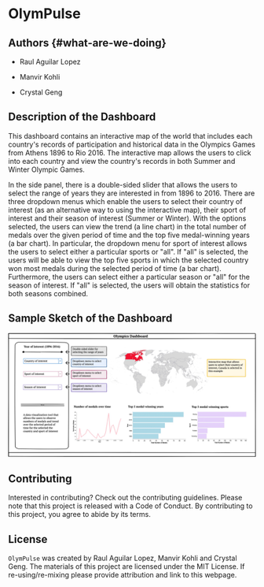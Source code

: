 # OlymPulse

## Authors {#what-are-we-doing}

-   Raul Aguilar Lopez

-   Manvir Kohli

-   Crystal Geng

## Description of the Dashboard

This dashboard contains an interactive map of the world that includes each country's records of participation and historical data in the Olympics Games from Athens 1896 to Rio 2016. The interactive map allows the users to click into each country and view the country's records in both Summer and Winter Olympic Games.

In the side panel, there is a double-sided slider that allows the users to select the range of years they are interested in from 1896 to 2016. There are three dropdown menus which enable the users to select their country of interest (as an alternative way to using the interactive map), their sport of interest and their season of interest (Summer or Winter). With the options selected, the users can view the trend (a line chart) in the total number of medals over the given period of time and the top five medal-winning years (a bar chart). In particular, the dropdown menu for sport of interest allows the users to select either a particular sports or "all". If "all" is selected, the users will be able to view the top five sports in which the selected country won most medals during the selected period of time (a bar chart). Furthermore, the users can select either a particular season or "all" for the season of interest. If "all" is selected, the users will obtain the statistics for both seasons combined.

## Sample Sketch of the Dashboard

![](img/wireframe_final.png)

## Contributing

Interested in contributing? Check out the contributing guidelines. Please note that this project is released with a Code of Conduct. By contributing to this project, you agree to abide by its terms.

## License

`OlymPulse` was created by Raul Aguilar Lopez, Manvir Kohli and Crystal Geng. The materials of this project are licensed under the MIT License. If re-using/re-mixing please provide attribution and link to this webpage.
